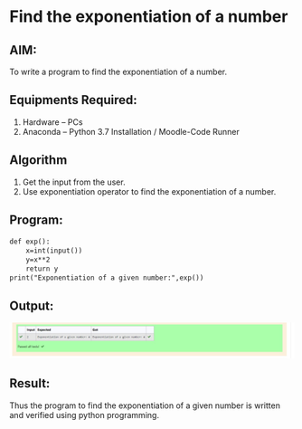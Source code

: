 # Find the exponentiation of a number

## AIM:
To write a program to find the exponentiation of a number.

## Equipments Required:
1. Hardware – PCs
2. Anaconda – Python 3.7 Installation / Moodle-Code Runner

## Algorithm
1. Get the input from the user.
2. Use exponentiation operator to find the exponentiation of a number.

## Program:
```
def exp():
    x=int(input())
    y=x**2
    return y
print("Exponentiation of a given number:",exp())
```

## Output:
![exponentiation of a number](output.jpeg)


## Result:
Thus the program to find the exponentiation of a given number is written and verified using python programming.
